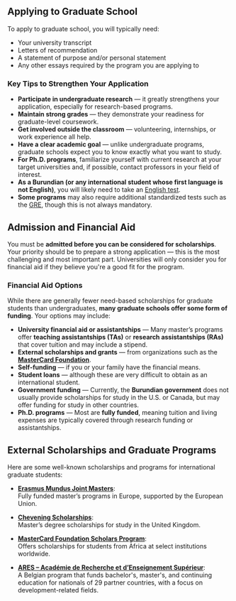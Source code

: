 ## Applying to Graduate School

To apply to graduate school, you will typically need:

- Your university transcript  
- Letters of recommendation  
- A statement of purpose and/or personal statement  
- Any other essays required by the program you are applying to  

### Key Tips to Strengthen Your Application

- **Participate in undergraduate research** — it greatly strengthens your application, especially for research-based programs.  
- **Maintain strong grades** — they demonstrate your readiness for graduate-level coursework.  
- **Get involved outside the classroom** — volunteering, internships, or work experience all help.  
- **Have a clear academic goal** — unlike undergraduate programs, graduate schools expect you to know exactly what you want to study.  
- **For Ph.D. programs**, familiarize yourself with current research at your target universities and, if possible, contact professors in your field of interest.  
- **As a Burundian (or any international student whose first language is not English)**, you will likely need to take an [English test](/uni-guide/english-tests/).  
- **Some programs** may also require additional standardized tests such as the [GRE](https://www.ets.org/gre/), though this is not always mandatory.


## Admission and Financial Aid

You must be **admitted before you can be considered for scholarships**. Your priority should be to prepare a strong application — this is the most challenging and most important part. Universities will only consider you for financial aid if they believe you're a good fit for the program.

### Financial Aid Options

While there are generally fewer need-based scholarships for graduate students than undergraduates, **many graduate schools offer some form of funding**. Your options may include:

- **University financial aid or assistantships** — Many master’s programs offer **teaching assistantships (TAs)** or **research assistantships (RAs)** that cover tuition and may include a stipend.  
- **External scholarships and grants** — from organizations such as the [**MasterCard Foundation**](https://mastercardfdn.org/).  
- **Self-funding** — if you or your family have the financial means.  
- **Student loans** — although these are very difficult to obtain as an international student.  
- **Government funding** — Currently, the **Burundian government** does not usually provide scholarships for study in the U.S. or Canada, but may offer funding for study in other countries.  
- **Ph.D. programs** — Most are **fully funded**, meaning tuition and living expenses are typically covered through research funding or assistantships.


## External Scholarships and Graduate Programs

Here are some well-known scholarships and programs for international graduate students:

- [**Erasmus Mundus Joint Masters**](https://erasmus-plus.ec.europa.eu/opportunities/individuals/students/erasmus-mundus-joint-masters-scholarships):  
  Fully funded master’s programs in Europe, supported by the European Union.

- [**Chevening Scholarships**](https://www.chevening.org/scholarship/burundi/):  
  Master’s degree scholarships for study in the United Kingdom.

- [**MasterCard Foundation Scholars Program**](https://mastercardfdn.org/):  
  Offers scholarships for students from Africa at select institutions worldwide.

- [**ARES – Académie de Recherche et d’Enseignement Supérieur**](https://www.ares-ac.be/fr/cooperation-au-developpement/bourses/bacheliers-masters-et-formations-continues-en-belgique):  
  A Belgian program that funds bachelor's, master's, and continuing education for nationals of 29 partner countries, with a focus on development-related fields.
